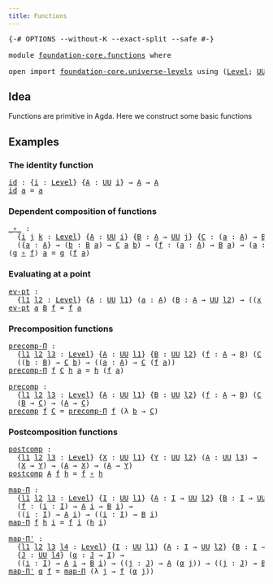 ```yaml
---
title: Functions
---
```


<pre class="Agda"><a id="35" class="Symbol">{-#</a> <a id="39" class="Keyword">OPTIONS</a> <a id="47" class="Pragma">--without-K</a> <a id="59" class="Pragma">--exact-split</a> <a id="73" class="Pragma">--safe</a> <a id="80" class="Symbol">#-}</a>

<a id="85" class="Keyword">module</a> <a id="92" href="foundation-core.functions.html" class="Module">foundation-core.functions</a> <a id="118" class="Keyword">where</a>

<a id="125" class="Keyword">open</a> <a id="130" class="Keyword">import</a> <a id="137" href="foundation-core.universe-levels.html" class="Module">foundation-core.universe-levels</a> <a id="169" class="Keyword">using</a> <a id="175" class="Symbol">(</a><a id="176" href="Agda.Primitive.html#591" class="Postulate">Level</a><a id="181" class="Symbol">;</a> <a id="183" href="foundation-core.universe-levels.html#235" class="Primitive">UU</a><a id="185" class="Symbol">)</a>
</pre>
## Idea

Functions are primitive in Agda. Here we construct some basic functions

## Examples

### The identity function

<pre class="Agda"><a id="id"></a><a id="322" href="foundation-core.functions.html#322" class="Function">id</a> <a id="325" class="Symbol">:</a> <a id="327" class="Symbol">{</a><a id="328" href="foundation-core.functions.html#328" class="Bound">i</a> <a id="330" class="Symbol">:</a> <a id="332" href="Agda.Primitive.html#591" class="Postulate">Level</a><a id="337" class="Symbol">}</a> <a id="339" class="Symbol">{</a><a id="340" href="foundation-core.functions.html#340" class="Bound">A</a> <a id="342" class="Symbol">:</a> <a id="344" href="foundation-core.universe-levels.html#235" class="Primitive">UU</a> <a id="347" href="foundation-core.functions.html#328" class="Bound">i</a><a id="348" class="Symbol">}</a> <a id="350" class="Symbol">→</a> <a id="352" href="foundation-core.functions.html#340" class="Bound">A</a> <a id="354" class="Symbol">→</a> <a id="356" href="foundation-core.functions.html#340" class="Bound">A</a>
<a id="358" href="foundation-core.functions.html#322" class="Function">id</a> <a id="361" href="foundation-core.functions.html#361" class="Bound">a</a> <a id="363" class="Symbol">=</a> <a id="365" href="foundation-core.functions.html#361" class="Bound">a</a>
</pre>
### Dependent composition of functions

<pre class="Agda"><a id="_∘_"></a><a id="420" href="foundation-core.functions.html#420" class="Function Operator">_∘_</a> <a id="424" class="Symbol">:</a>
  <a id="428" class="Symbol">{</a><a id="429" href="foundation-core.functions.html#429" class="Bound">i</a> <a id="431" href="foundation-core.functions.html#431" class="Bound">j</a> <a id="433" href="foundation-core.functions.html#433" class="Bound">k</a> <a id="435" class="Symbol">:</a> <a id="437" href="Agda.Primitive.html#591" class="Postulate">Level</a><a id="442" class="Symbol">}</a> <a id="444" class="Symbol">{</a><a id="445" href="foundation-core.functions.html#445" class="Bound">A</a> <a id="447" class="Symbol">:</a> <a id="449" href="foundation-core.universe-levels.html#235" class="Primitive">UU</a> <a id="452" href="foundation-core.functions.html#429" class="Bound">i</a><a id="453" class="Symbol">}</a> <a id="455" class="Symbol">{</a><a id="456" href="foundation-core.functions.html#456" class="Bound">B</a> <a id="458" class="Symbol">:</a> <a id="460" href="foundation-core.functions.html#445" class="Bound">A</a> <a id="462" class="Symbol">→</a> <a id="464" href="foundation-core.universe-levels.html#235" class="Primitive">UU</a> <a id="467" href="foundation-core.functions.html#431" class="Bound">j</a><a id="468" class="Symbol">}</a> <a id="470" class="Symbol">{</a><a id="471" href="foundation-core.functions.html#471" class="Bound">C</a> <a id="473" class="Symbol">:</a> <a id="475" class="Symbol">(</a><a id="476" href="foundation-core.functions.html#476" class="Bound">a</a> <a id="478" class="Symbol">:</a> <a id="480" href="foundation-core.functions.html#445" class="Bound">A</a><a id="481" class="Symbol">)</a> <a id="483" class="Symbol">→</a> <a id="485" href="foundation-core.functions.html#456" class="Bound">B</a> <a id="487" href="foundation-core.functions.html#476" class="Bound">a</a> <a id="489" class="Symbol">→</a> <a id="491" href="foundation-core.universe-levels.html#235" class="Primitive">UU</a> <a id="494" href="foundation-core.functions.html#433" class="Bound">k</a><a id="495" class="Symbol">}</a> <a id="497" class="Symbol">→</a>
  <a id="501" class="Symbol">({</a><a id="503" href="foundation-core.functions.html#503" class="Bound">a</a> <a id="505" class="Symbol">:</a> <a id="507" href="foundation-core.functions.html#445" class="Bound">A</a><a id="508" class="Symbol">}</a> <a id="510" class="Symbol">→</a> <a id="512" class="Symbol">(</a><a id="513" href="foundation-core.functions.html#513" class="Bound">b</a> <a id="515" class="Symbol">:</a> <a id="517" href="foundation-core.functions.html#456" class="Bound">B</a> <a id="519" href="foundation-core.functions.html#503" class="Bound">a</a><a id="520" class="Symbol">)</a> <a id="522" class="Symbol">→</a> <a id="524" href="foundation-core.functions.html#471" class="Bound">C</a> <a id="526" href="foundation-core.functions.html#503" class="Bound">a</a> <a id="528" href="foundation-core.functions.html#513" class="Bound">b</a><a id="529" class="Symbol">)</a> <a id="531" class="Symbol">→</a> <a id="533" class="Symbol">(</a><a id="534" href="foundation-core.functions.html#534" class="Bound">f</a> <a id="536" class="Symbol">:</a> <a id="538" class="Symbol">(</a><a id="539" href="foundation-core.functions.html#539" class="Bound">a</a> <a id="541" class="Symbol">:</a> <a id="543" href="foundation-core.functions.html#445" class="Bound">A</a><a id="544" class="Symbol">)</a> <a id="546" class="Symbol">→</a> <a id="548" href="foundation-core.functions.html#456" class="Bound">B</a> <a id="550" href="foundation-core.functions.html#539" class="Bound">a</a><a id="551" class="Symbol">)</a> <a id="553" class="Symbol">→</a> <a id="555" class="Symbol">(</a><a id="556" href="foundation-core.functions.html#556" class="Bound">a</a> <a id="558" class="Symbol">:</a> <a id="560" href="foundation-core.functions.html#445" class="Bound">A</a><a id="561" class="Symbol">)</a> <a id="563" class="Symbol">→</a> <a id="565" href="foundation-core.functions.html#471" class="Bound">C</a> <a id="567" href="foundation-core.functions.html#556" class="Bound">a</a> <a id="569" class="Symbol">(</a><a id="570" href="foundation-core.functions.html#534" class="Bound">f</a> <a id="572" href="foundation-core.functions.html#556" class="Bound">a</a><a id="573" class="Symbol">)</a>
<a id="575" class="Symbol">(</a><a id="576" href="foundation-core.functions.html#576" class="Bound">g</a> <a id="578" href="foundation-core.functions.html#420" class="Function Operator">∘</a> <a id="580" href="foundation-core.functions.html#580" class="Bound">f</a><a id="581" class="Symbol">)</a> <a id="583" href="foundation-core.functions.html#583" class="Bound">a</a> <a id="585" class="Symbol">=</a> <a id="587" href="foundation-core.functions.html#576" class="Bound">g</a> <a id="589" class="Symbol">(</a><a id="590" href="foundation-core.functions.html#580" class="Bound">f</a> <a id="592" href="foundation-core.functions.html#583" class="Bound">a</a><a id="593" class="Symbol">)</a>
</pre>
### Evaluating at a point

<pre class="Agda"><a id="ev-pt"></a><a id="635" href="foundation-core.functions.html#635" class="Function">ev-pt</a> <a id="641" class="Symbol">:</a>
  <a id="645" class="Symbol">{</a><a id="646" href="foundation-core.functions.html#646" class="Bound">l1</a> <a id="649" href="foundation-core.functions.html#649" class="Bound">l2</a> <a id="652" class="Symbol">:</a> <a id="654" href="Agda.Primitive.html#591" class="Postulate">Level</a><a id="659" class="Symbol">}</a> <a id="661" class="Symbol">{</a><a id="662" href="foundation-core.functions.html#662" class="Bound">A</a> <a id="664" class="Symbol">:</a> <a id="666" href="foundation-core.universe-levels.html#235" class="Primitive">UU</a> <a id="669" href="foundation-core.functions.html#646" class="Bound">l1</a><a id="671" class="Symbol">}</a> <a id="673" class="Symbol">(</a><a id="674" href="foundation-core.functions.html#674" class="Bound">a</a> <a id="676" class="Symbol">:</a> <a id="678" href="foundation-core.functions.html#662" class="Bound">A</a><a id="679" class="Symbol">)</a> <a id="681" class="Symbol">(</a><a id="682" href="foundation-core.functions.html#682" class="Bound">B</a> <a id="684" class="Symbol">:</a> <a id="686" href="foundation-core.functions.html#662" class="Bound">A</a> <a id="688" class="Symbol">→</a> <a id="690" href="foundation-core.universe-levels.html#235" class="Primitive">UU</a> <a id="693" href="foundation-core.functions.html#649" class="Bound">l2</a><a id="695" class="Symbol">)</a> <a id="697" class="Symbol">→</a> <a id="699" class="Symbol">((</a><a id="701" href="foundation-core.functions.html#701" class="Bound">x</a> <a id="703" class="Symbol">:</a> <a id="705" href="foundation-core.functions.html#662" class="Bound">A</a><a id="706" class="Symbol">)</a> <a id="708" class="Symbol">→</a> <a id="710" href="foundation-core.functions.html#682" class="Bound">B</a> <a id="712" href="foundation-core.functions.html#701" class="Bound">x</a><a id="713" class="Symbol">)</a> <a id="715" class="Symbol">→</a> <a id="717" href="foundation-core.functions.html#682" class="Bound">B</a> <a id="719" href="foundation-core.functions.html#674" class="Bound">a</a>
<a id="721" href="foundation-core.functions.html#635" class="Function">ev-pt</a> <a id="727" href="foundation-core.functions.html#727" class="Bound">a</a> <a id="729" href="foundation-core.functions.html#729" class="Bound">B</a> <a id="731" href="foundation-core.functions.html#731" class="Bound">f</a> <a id="733" class="Symbol">=</a> <a id="735" href="foundation-core.functions.html#731" class="Bound">f</a> <a id="737" href="foundation-core.functions.html#727" class="Bound">a</a>
</pre>
### Precomposition functions

<pre class="Agda"><a id="precomp-Π"></a><a id="782" href="foundation-core.functions.html#782" class="Function">precomp-Π</a> <a id="792" class="Symbol">:</a>
  <a id="796" class="Symbol">{</a><a id="797" href="foundation-core.functions.html#797" class="Bound">l1</a> <a id="800" href="foundation-core.functions.html#800" class="Bound">l2</a> <a id="803" href="foundation-core.functions.html#803" class="Bound">l3</a> <a id="806" class="Symbol">:</a> <a id="808" href="Agda.Primitive.html#591" class="Postulate">Level</a><a id="813" class="Symbol">}</a> <a id="815" class="Symbol">{</a><a id="816" href="foundation-core.functions.html#816" class="Bound">A</a> <a id="818" class="Symbol">:</a> <a id="820" href="foundation-core.universe-levels.html#235" class="Primitive">UU</a> <a id="823" href="foundation-core.functions.html#797" class="Bound">l1</a><a id="825" class="Symbol">}</a> <a id="827" class="Symbol">{</a><a id="828" href="foundation-core.functions.html#828" class="Bound">B</a> <a id="830" class="Symbol">:</a> <a id="832" href="foundation-core.universe-levels.html#235" class="Primitive">UU</a> <a id="835" href="foundation-core.functions.html#800" class="Bound">l2</a><a id="837" class="Symbol">}</a> <a id="839" class="Symbol">(</a><a id="840" href="foundation-core.functions.html#840" class="Bound">f</a> <a id="842" class="Symbol">:</a> <a id="844" href="foundation-core.functions.html#816" class="Bound">A</a> <a id="846" class="Symbol">→</a> <a id="848" href="foundation-core.functions.html#828" class="Bound">B</a><a id="849" class="Symbol">)</a> <a id="851" class="Symbol">(</a><a id="852" href="foundation-core.functions.html#852" class="Bound">C</a> <a id="854" class="Symbol">:</a> <a id="856" href="foundation-core.functions.html#828" class="Bound">B</a> <a id="858" class="Symbol">→</a> <a id="860" href="foundation-core.universe-levels.html#235" class="Primitive">UU</a> <a id="863" href="foundation-core.functions.html#803" class="Bound">l3</a><a id="865" class="Symbol">)</a> <a id="867" class="Symbol">→</a>
  <a id="871" class="Symbol">((</a><a id="873" href="foundation-core.functions.html#873" class="Bound">b</a> <a id="875" class="Symbol">:</a> <a id="877" href="foundation-core.functions.html#828" class="Bound">B</a><a id="878" class="Symbol">)</a> <a id="880" class="Symbol">→</a> <a id="882" href="foundation-core.functions.html#852" class="Bound">C</a> <a id="884" href="foundation-core.functions.html#873" class="Bound">b</a><a id="885" class="Symbol">)</a> <a id="887" class="Symbol">→</a> <a id="889" class="Symbol">((</a><a id="891" href="foundation-core.functions.html#891" class="Bound">a</a> <a id="893" class="Symbol">:</a> <a id="895" href="foundation-core.functions.html#816" class="Bound">A</a><a id="896" class="Symbol">)</a> <a id="898" class="Symbol">→</a> <a id="900" href="foundation-core.functions.html#852" class="Bound">C</a> <a id="902" class="Symbol">(</a><a id="903" href="foundation-core.functions.html#840" class="Bound">f</a> <a id="905" href="foundation-core.functions.html#891" class="Bound">a</a><a id="906" class="Symbol">))</a>
<a id="909" href="foundation-core.functions.html#782" class="Function">precomp-Π</a> <a id="919" href="foundation-core.functions.html#919" class="Bound">f</a> <a id="921" href="foundation-core.functions.html#921" class="Bound">C</a> <a id="923" href="foundation-core.functions.html#923" class="Bound">h</a> <a id="925" href="foundation-core.functions.html#925" class="Bound">a</a> <a id="927" class="Symbol">=</a> <a id="929" href="foundation-core.functions.html#923" class="Bound">h</a> <a id="931" class="Symbol">(</a><a id="932" href="foundation-core.functions.html#919" class="Bound">f</a> <a id="934" href="foundation-core.functions.html#925" class="Bound">a</a><a id="935" class="Symbol">)</a>

<a id="precomp"></a><a id="938" href="foundation-core.functions.html#938" class="Function">precomp</a> <a id="946" class="Symbol">:</a>
  <a id="950" class="Symbol">{</a><a id="951" href="foundation-core.functions.html#951" class="Bound">l1</a> <a id="954" href="foundation-core.functions.html#954" class="Bound">l2</a> <a id="957" href="foundation-core.functions.html#957" class="Bound">l3</a> <a id="960" class="Symbol">:</a> <a id="962" href="Agda.Primitive.html#591" class="Postulate">Level</a><a id="967" class="Symbol">}</a> <a id="969" class="Symbol">{</a><a id="970" href="foundation-core.functions.html#970" class="Bound">A</a> <a id="972" class="Symbol">:</a> <a id="974" href="foundation-core.universe-levels.html#235" class="Primitive">UU</a> <a id="977" href="foundation-core.functions.html#951" class="Bound">l1</a><a id="979" class="Symbol">}</a> <a id="981" class="Symbol">{</a><a id="982" href="foundation-core.functions.html#982" class="Bound">B</a> <a id="984" class="Symbol">:</a> <a id="986" href="foundation-core.universe-levels.html#235" class="Primitive">UU</a> <a id="989" href="foundation-core.functions.html#954" class="Bound">l2</a><a id="991" class="Symbol">}</a> <a id="993" class="Symbol">(</a><a id="994" href="foundation-core.functions.html#994" class="Bound">f</a> <a id="996" class="Symbol">:</a> <a id="998" href="foundation-core.functions.html#970" class="Bound">A</a> <a id="1000" class="Symbol">→</a> <a id="1002" href="foundation-core.functions.html#982" class="Bound">B</a><a id="1003" class="Symbol">)</a> <a id="1005" class="Symbol">(</a><a id="1006" href="foundation-core.functions.html#1006" class="Bound">C</a> <a id="1008" class="Symbol">:</a> <a id="1010" href="foundation-core.universe-levels.html#235" class="Primitive">UU</a> <a id="1013" href="foundation-core.functions.html#957" class="Bound">l3</a><a id="1015" class="Symbol">)</a> <a id="1017" class="Symbol">→</a>
  <a id="1021" class="Symbol">(</a><a id="1022" href="foundation-core.functions.html#982" class="Bound">B</a> <a id="1024" class="Symbol">→</a> <a id="1026" href="foundation-core.functions.html#1006" class="Bound">C</a><a id="1027" class="Symbol">)</a> <a id="1029" class="Symbol">→</a> <a id="1031" class="Symbol">(</a><a id="1032" href="foundation-core.functions.html#970" class="Bound">A</a> <a id="1034" class="Symbol">→</a> <a id="1036" href="foundation-core.functions.html#1006" class="Bound">C</a><a id="1037" class="Symbol">)</a>
<a id="1039" href="foundation-core.functions.html#938" class="Function">precomp</a> <a id="1047" href="foundation-core.functions.html#1047" class="Bound">f</a> <a id="1049" href="foundation-core.functions.html#1049" class="Bound">C</a> <a id="1051" class="Symbol">=</a> <a id="1053" href="foundation-core.functions.html#782" class="Function">precomp-Π</a> <a id="1063" href="foundation-core.functions.html#1047" class="Bound">f</a> <a id="1065" class="Symbol">(λ</a> <a id="1068" href="foundation-core.functions.html#1068" class="Bound">b</a> <a id="1070" class="Symbol">→</a> <a id="1072" href="foundation-core.functions.html#1049" class="Bound">C</a><a id="1073" class="Symbol">)</a>
</pre>
### Postcomposition functions

<pre class="Agda"><a id="postcomp"></a><a id="1119" href="foundation-core.functions.html#1119" class="Function">postcomp</a> <a id="1128" class="Symbol">:</a>
  <a id="1132" class="Symbol">{</a><a id="1133" href="foundation-core.functions.html#1133" class="Bound">l1</a> <a id="1136" href="foundation-core.functions.html#1136" class="Bound">l2</a> <a id="1139" href="foundation-core.functions.html#1139" class="Bound">l3</a> <a id="1142" class="Symbol">:</a> <a id="1144" href="Agda.Primitive.html#591" class="Postulate">Level</a><a id="1149" class="Symbol">}</a> <a id="1151" class="Symbol">{</a><a id="1152" href="foundation-core.functions.html#1152" class="Bound">X</a> <a id="1154" class="Symbol">:</a> <a id="1156" href="foundation-core.universe-levels.html#235" class="Primitive">UU</a> <a id="1159" href="foundation-core.functions.html#1133" class="Bound">l1</a><a id="1161" class="Symbol">}</a> <a id="1163" class="Symbol">{</a><a id="1164" href="foundation-core.functions.html#1164" class="Bound">Y</a> <a id="1166" class="Symbol">:</a> <a id="1168" href="foundation-core.universe-levels.html#235" class="Primitive">UU</a> <a id="1171" href="foundation-core.functions.html#1136" class="Bound">l2</a><a id="1173" class="Symbol">}</a> <a id="1175" class="Symbol">(</a><a id="1176" href="foundation-core.functions.html#1176" class="Bound">A</a> <a id="1178" class="Symbol">:</a> <a id="1180" href="foundation-core.universe-levels.html#235" class="Primitive">UU</a> <a id="1183" href="foundation-core.functions.html#1139" class="Bound">l3</a><a id="1185" class="Symbol">)</a> <a id="1187" class="Symbol">→</a>
  <a id="1191" class="Symbol">(</a><a id="1192" href="foundation-core.functions.html#1152" class="Bound">X</a> <a id="1194" class="Symbol">→</a> <a id="1196" href="foundation-core.functions.html#1164" class="Bound">Y</a><a id="1197" class="Symbol">)</a> <a id="1199" class="Symbol">→</a> <a id="1201" class="Symbol">(</a><a id="1202" href="foundation-core.functions.html#1176" class="Bound">A</a> <a id="1204" class="Symbol">→</a> <a id="1206" href="foundation-core.functions.html#1152" class="Bound">X</a><a id="1207" class="Symbol">)</a> <a id="1209" class="Symbol">→</a> <a id="1211" class="Symbol">(</a><a id="1212" href="foundation-core.functions.html#1176" class="Bound">A</a> <a id="1214" class="Symbol">→</a> <a id="1216" href="foundation-core.functions.html#1164" class="Bound">Y</a><a id="1217" class="Symbol">)</a>
<a id="1219" href="foundation-core.functions.html#1119" class="Function">postcomp</a> <a id="1228" href="foundation-core.functions.html#1228" class="Bound">A</a> <a id="1230" href="foundation-core.functions.html#1230" class="Bound">f</a> <a id="1232" href="foundation-core.functions.html#1232" class="Bound">h</a> <a id="1234" class="Symbol">=</a> <a id="1236" href="foundation-core.functions.html#1230" class="Bound">f</a> <a id="1238" href="foundation-core.functions.html#420" class="Function Operator">∘</a> <a id="1240" href="foundation-core.functions.html#1232" class="Bound">h</a>

<a id="map-Π"></a><a id="1243" href="foundation-core.functions.html#1243" class="Function">map-Π</a> <a id="1249" class="Symbol">:</a>
  <a id="1253" class="Symbol">{</a><a id="1254" href="foundation-core.functions.html#1254" class="Bound">l1</a> <a id="1257" href="foundation-core.functions.html#1257" class="Bound">l2</a> <a id="1260" href="foundation-core.functions.html#1260" class="Bound">l3</a> <a id="1263" class="Symbol">:</a> <a id="1265" href="Agda.Primitive.html#591" class="Postulate">Level</a><a id="1270" class="Symbol">}</a> <a id="1272" class="Symbol">{</a><a id="1273" href="foundation-core.functions.html#1273" class="Bound">I</a> <a id="1275" class="Symbol">:</a> <a id="1277" href="foundation-core.universe-levels.html#235" class="Primitive">UU</a> <a id="1280" href="foundation-core.functions.html#1254" class="Bound">l1</a><a id="1282" class="Symbol">}</a> <a id="1284" class="Symbol">{</a><a id="1285" href="foundation-core.functions.html#1285" class="Bound">A</a> <a id="1287" class="Symbol">:</a> <a id="1289" href="foundation-core.functions.html#1273" class="Bound">I</a> <a id="1291" class="Symbol">→</a> <a id="1293" href="foundation-core.universe-levels.html#235" class="Primitive">UU</a> <a id="1296" href="foundation-core.functions.html#1257" class="Bound">l2</a><a id="1298" class="Symbol">}</a> <a id="1300" class="Symbol">{</a><a id="1301" href="foundation-core.functions.html#1301" class="Bound">B</a> <a id="1303" class="Symbol">:</a> <a id="1305" href="foundation-core.functions.html#1273" class="Bound">I</a> <a id="1307" class="Symbol">→</a> <a id="1309" href="foundation-core.universe-levels.html#235" class="Primitive">UU</a> <a id="1312" href="foundation-core.functions.html#1260" class="Bound">l3</a><a id="1314" class="Symbol">}</a>
  <a id="1318" class="Symbol">(</a><a id="1319" href="foundation-core.functions.html#1319" class="Bound">f</a> <a id="1321" class="Symbol">:</a> <a id="1323" class="Symbol">(</a><a id="1324" href="foundation-core.functions.html#1324" class="Bound">i</a> <a id="1326" class="Symbol">:</a> <a id="1328" href="foundation-core.functions.html#1273" class="Bound">I</a><a id="1329" class="Symbol">)</a> <a id="1331" class="Symbol">→</a> <a id="1333" href="foundation-core.functions.html#1285" class="Bound">A</a> <a id="1335" href="foundation-core.functions.html#1324" class="Bound">i</a> <a id="1337" class="Symbol">→</a> <a id="1339" href="foundation-core.functions.html#1301" class="Bound">B</a> <a id="1341" href="foundation-core.functions.html#1324" class="Bound">i</a><a id="1342" class="Symbol">)</a> <a id="1344" class="Symbol">→</a>
  <a id="1348" class="Symbol">((</a><a id="1350" href="foundation-core.functions.html#1350" class="Bound">i</a> <a id="1352" class="Symbol">:</a> <a id="1354" href="foundation-core.functions.html#1273" class="Bound">I</a><a id="1355" class="Symbol">)</a> <a id="1357" class="Symbol">→</a> <a id="1359" href="foundation-core.functions.html#1285" class="Bound">A</a> <a id="1361" href="foundation-core.functions.html#1350" class="Bound">i</a><a id="1362" class="Symbol">)</a> <a id="1364" class="Symbol">→</a> <a id="1366" class="Symbol">((</a><a id="1368" href="foundation-core.functions.html#1368" class="Bound">i</a> <a id="1370" class="Symbol">:</a> <a id="1372" href="foundation-core.functions.html#1273" class="Bound">I</a><a id="1373" class="Symbol">)</a> <a id="1375" class="Symbol">→</a> <a id="1377" href="foundation-core.functions.html#1301" class="Bound">B</a> <a id="1379" href="foundation-core.functions.html#1368" class="Bound">i</a><a id="1380" class="Symbol">)</a>
<a id="1382" href="foundation-core.functions.html#1243" class="Function">map-Π</a> <a id="1388" href="foundation-core.functions.html#1388" class="Bound">f</a> <a id="1390" href="foundation-core.functions.html#1390" class="Bound">h</a> <a id="1392" href="foundation-core.functions.html#1392" class="Bound">i</a> <a id="1394" class="Symbol">=</a> <a id="1396" href="foundation-core.functions.html#1388" class="Bound">f</a> <a id="1398" href="foundation-core.functions.html#1392" class="Bound">i</a> <a id="1400" class="Symbol">(</a><a id="1401" href="foundation-core.functions.html#1390" class="Bound">h</a> <a id="1403" href="foundation-core.functions.html#1392" class="Bound">i</a><a id="1404" class="Symbol">)</a>

<a id="map-Π&#39;"></a><a id="1407" href="foundation-core.functions.html#1407" class="Function">map-Π&#39;</a> <a id="1414" class="Symbol">:</a>
  <a id="1418" class="Symbol">{</a><a id="1419" href="foundation-core.functions.html#1419" class="Bound">l1</a> <a id="1422" href="foundation-core.functions.html#1422" class="Bound">l2</a> <a id="1425" href="foundation-core.functions.html#1425" class="Bound">l3</a> <a id="1428" href="foundation-core.functions.html#1428" class="Bound">l4</a> <a id="1431" class="Symbol">:</a> <a id="1433" href="Agda.Primitive.html#591" class="Postulate">Level</a><a id="1438" class="Symbol">}</a> <a id="1440" class="Symbol">{</a><a id="1441" href="foundation-core.functions.html#1441" class="Bound">I</a> <a id="1443" class="Symbol">:</a> <a id="1445" href="foundation-core.universe-levels.html#235" class="Primitive">UU</a> <a id="1448" href="foundation-core.functions.html#1419" class="Bound">l1</a><a id="1450" class="Symbol">}</a> <a id="1452" class="Symbol">{</a><a id="1453" href="foundation-core.functions.html#1453" class="Bound">A</a> <a id="1455" class="Symbol">:</a> <a id="1457" href="foundation-core.functions.html#1441" class="Bound">I</a> <a id="1459" class="Symbol">→</a> <a id="1461" href="foundation-core.universe-levels.html#235" class="Primitive">UU</a> <a id="1464" href="foundation-core.functions.html#1422" class="Bound">l2</a><a id="1466" class="Symbol">}</a> <a id="1468" class="Symbol">{</a><a id="1469" href="foundation-core.functions.html#1469" class="Bound">B</a> <a id="1471" class="Symbol">:</a> <a id="1473" href="foundation-core.functions.html#1441" class="Bound">I</a> <a id="1475" class="Symbol">→</a> <a id="1477" href="foundation-core.universe-levels.html#235" class="Primitive">UU</a> <a id="1480" href="foundation-core.functions.html#1425" class="Bound">l3</a><a id="1482" class="Symbol">}</a>
  <a id="1486" class="Symbol">{</a><a id="1487" href="foundation-core.functions.html#1487" class="Bound">J</a> <a id="1489" class="Symbol">:</a> <a id="1491" href="foundation-core.universe-levels.html#235" class="Primitive">UU</a> <a id="1494" href="foundation-core.functions.html#1428" class="Bound">l4</a><a id="1496" class="Symbol">}</a> <a id="1498" class="Symbol">(</a><a id="1499" href="foundation-core.functions.html#1499" class="Bound">α</a> <a id="1501" class="Symbol">:</a> <a id="1503" href="foundation-core.functions.html#1487" class="Bound">J</a> <a id="1505" class="Symbol">→</a> <a id="1507" href="foundation-core.functions.html#1441" class="Bound">I</a><a id="1508" class="Symbol">)</a> <a id="1510" class="Symbol">→</a> 
  <a id="1515" class="Symbol">((</a><a id="1517" href="foundation-core.functions.html#1517" class="Bound">i</a> <a id="1519" class="Symbol">:</a> <a id="1521" href="foundation-core.functions.html#1441" class="Bound">I</a><a id="1522" class="Symbol">)</a> <a id="1524" class="Symbol">→</a> <a id="1526" href="foundation-core.functions.html#1453" class="Bound">A</a> <a id="1528" href="foundation-core.functions.html#1517" class="Bound">i</a> <a id="1530" class="Symbol">→</a> <a id="1532" href="foundation-core.functions.html#1469" class="Bound">B</a> <a id="1534" href="foundation-core.functions.html#1517" class="Bound">i</a><a id="1535" class="Symbol">)</a> <a id="1537" class="Symbol">→</a> <a id="1539" class="Symbol">((</a><a id="1541" href="foundation-core.functions.html#1541" class="Bound">j</a> <a id="1543" class="Symbol">:</a> <a id="1545" href="foundation-core.functions.html#1487" class="Bound">J</a><a id="1546" class="Symbol">)</a> <a id="1548" class="Symbol">→</a> <a id="1550" href="foundation-core.functions.html#1453" class="Bound">A</a> <a id="1552" class="Symbol">(</a><a id="1553" href="foundation-core.functions.html#1499" class="Bound">α</a> <a id="1555" href="foundation-core.functions.html#1541" class="Bound">j</a><a id="1556" class="Symbol">))</a> <a id="1559" class="Symbol">→</a> <a id="1561" class="Symbol">((</a><a id="1563" href="foundation-core.functions.html#1563" class="Bound">j</a> <a id="1565" class="Symbol">:</a> <a id="1567" href="foundation-core.functions.html#1487" class="Bound">J</a><a id="1568" class="Symbol">)</a> <a id="1570" class="Symbol">→</a> <a id="1572" href="foundation-core.functions.html#1469" class="Bound">B</a> <a id="1574" class="Symbol">(</a><a id="1575" href="foundation-core.functions.html#1499" class="Bound">α</a> <a id="1577" href="foundation-core.functions.html#1563" class="Bound">j</a><a id="1578" class="Symbol">))</a>
<a id="1581" href="foundation-core.functions.html#1407" class="Function">map-Π&#39;</a> <a id="1588" href="foundation-core.functions.html#1588" class="Bound">α</a> <a id="1590" href="foundation-core.functions.html#1590" class="Bound">f</a> <a id="1592" class="Symbol">=</a> <a id="1594" href="foundation-core.functions.html#1243" class="Function">map-Π</a> <a id="1600" class="Symbol">(λ</a> <a id="1603" href="foundation-core.functions.html#1603" class="Bound">j</a> <a id="1605" class="Symbol">→</a> <a id="1607" href="foundation-core.functions.html#1590" class="Bound">f</a> <a id="1609" class="Symbol">(</a><a id="1610" href="foundation-core.functions.html#1588" class="Bound">α</a> <a id="1612" href="foundation-core.functions.html#1603" class="Bound">j</a><a id="1613" class="Symbol">))</a>
</pre>
